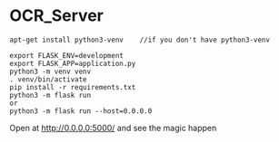 # OCR_Server

    apt-get install python3-venv    //if you don't have python3-venv

    export FLASK_ENV=development
    export FLASK_APP=application.py
    python3 -m venv venv
    . venv/bin/activate
    pip install -r requirements.txt
    python3 -m flask run 
    or
    python3 -m flask run --host=0.0.0.0
    
Open at http://0.0.0.0:5000/ and see the magic happen
